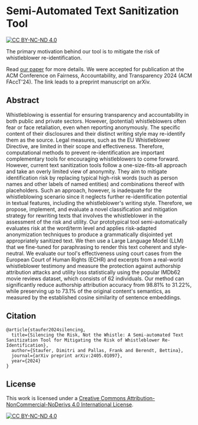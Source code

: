 # Semi-Automated Text Sanitization Tool
[![CC BY-NC-ND 4.0][cc-by-nc-nd-shield]][cc-by-nc-nd]

The primary motivation behind our tool is to mitigate the risk of whistleblower re-identification.

Read [our paper](https://arxiv.org/abs/2405.01097) for more details. We were accepted for publication at the ACM Conference on Fairness, Accountability, and Transparency 2024 (ACM FAccT'24). The link leads to a preprint manuscript on arXiv.

## Abstract

Whistleblowing is essential for ensuring transparency and accountability in both public and private sectors. However, (potential) whistleblowers often fear or face retaliation, even when reporting anonymously. The specific content of their disclosures and their distinct writing style may re-identify them as the source. Legal measures, such as the EU Whistleblower Directive, are limited in their scope and effectiveness. Therefore, computational methods to prevent re-identification are important complementary tools for encouraging whistleblowers to come forward. However, current text sanitization tools follow a one-size-fits-all approach and take an overly limited view of anonymity. They aim to mitigate identification risk by replacing typical high-risk words (such as person names and other labels of named entities) and combinations thereof with placeholders. Such an approach, however, is inadequate for the whistleblowing scenario since it neglects further re-identification potential in textual features, including the whistleblower's writing style. Therefore, we propose, implement, and evaluate a novel classification and mitigation strategy for rewriting texts that involves the whistleblower in the assessment of the risk and utility. Our prototypical tool semi-automatically evaluates risk at the word/term level and applies risk-adapted anonymization techniques to produce a grammatically disjointed yet appropriately sanitized text. We then use a Large Language Model (LLM) that we fine-tuned for paraphrasing to render this text coherent and style-neutral. We evaluate our tool's effectiveness using court cases from the European Court of Human Rights (ECHR) and excerpts from a real-world whistleblower testimony and measure the protection against authorship attribution attacks and utility loss statistically using the popular IMDb62 movie reviews dataset, which consists of 62 individuals. Our method can significantly reduce authorship attribution accuracy from 98.81% to 31.22%, while preserving up to 73.1% of the original content's semantics, as measured by the established cosine similarity of sentence embeddings.

## Citation

```
@article{staufer2024silencing,
  title={Silencing the Risk, Not the Whistle: A Semi-automated Text Sanitization Tool for Mitigating the Risk of Whistleblower Re-Identification},
  author={Staufer, Dimitri and Pallas, Frank and Berendt, Bettina},
  journal={arXiv preprint arXiv:2405.01097},
  year={2024}
}
```

## License

This work is licensed under a
[Creative Commons Attribution-NonCommercial-NoDerivs 4.0 International License][cc-by-nc-nd].

[![CC BY-NC-ND 4.0][cc-by-nc-nd-image]][cc-by-nc-nd]

[cc-by-nc-nd]: https://creativecommons.org/licenses/by-nc-nd/4.0/
[cc-by-nc-nd-image]: https://licensebuttons.net/l/by-nc-nd/4.0/88x31.png
[cc-by-nc-nd-shield]: https://img.shields.io/badge/License-CC%20BY--NC--ND%204.0-lightgrey.svg
